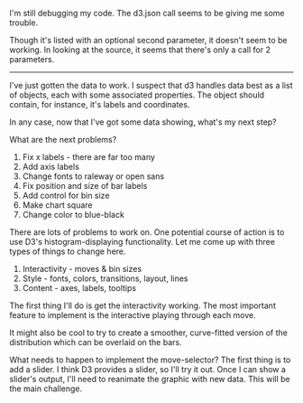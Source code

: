 I'm still debugging my code. The d3.json call seems to be giving me some trouble. 

Though it's listed with an optional second parameter, it doesn't seem to be working. 
In looking at the source, it seems that there's only a call for 2 parameters.

---
I've just gotten the data to work. I suspect that d3 handles data best as a list of objects, each with some associated properties. The object should contain, for instance, it's labels and coordinates. 

In any case, now that I've got some data showing, what's my next step? 

What are the next problems? 
1. Fix x labels - there are far too many
2. Add axis labels
3. Change fonts to raleway or open sans
4. Fix position and size of bar labels
5. Add control for bin size
6. Make chart square
7. Change color to blue-black

There are lots of problems to work on. One potential course of action is to use D3's histogram-displaying functionality. Let me come up with three types of things to change here. 

1. Interactivity - moves & bin sizes
2. Style - fonts, colors, transitions, layout, lines
3. Content - axes, labels, tooltips

The first thing I'll do is get the interactivity working. The most important feature to implement is the interactive playing through each move. 

It might also be cool to try to create a smoother, curve-fitted version of the distribution which can be overlaid on the bars. 

What needs to happen to implement the move-selector? 
The first thing is to add a slider. I think D3 provides a slider, so I'll try it out. Once I can show a slider's output, I'll need to reanimate the graphic with new data. This will be the main challenge. 